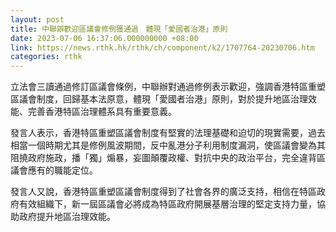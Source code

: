 ```yaml
---
layout: post
title: 中聯辧歡迎區議會修例獲通過　體現「愛國者治港」原則
date: 2023-07-06 16:37:06.000000000 +08:00
link: https://news.rthk.hk/rthk/ch/component/k2/1707764-20230706.htm
categories: rthk
---
```


立法會三讀通過修訂區議會條例，中聯辦對通過修例表示歡迎，強調香港特區重塑區議會制度，回歸基本法原意，體現「愛國者治港」原則，對於提升地區治理效能、完善香港特區治理體系具有重要意義。

發言人表示，香港特區重塑區議會制度有堅實的法理基礎和迫切的現實需要，過去相當一個時期尤其是修例風波期間，反中亂港分子利用制度漏洞，使區議會變為其阻撓政府施政，播「獨」煽暴，妄圖顛覆政權、對抗中央的政治平台，完全違背區議會應有的職能定位。

發言人又說，香港特區重塑區議會制度得到了社會各界的廣泛支持，相信在特區政府有效組織下，新一屆區議會必將成為特區政府開展基層治理的堅定支持力量，協助政府提升地區治理效能。

